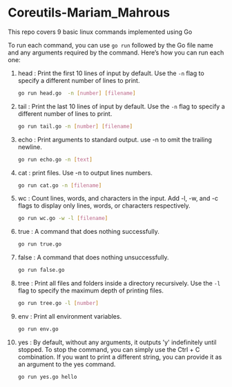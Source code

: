 # Coreutils-Mariam_Mahrous

 This repo covers 9 basic linux commands implemented using Go 

To run each command, you can use `go run` followed by the Go file name and any arguments required by the command. Here’s how you can run each one:

 1. head :
    Print the first 10 lines of input by default. Use the `-n` flag to specify a different number of lines to print.
    ```sh
    go run head.go  -n [number] [filename]
    ```
 2. tail :
    Print the last 10 lines of input by default. Use the `-n` flag to specify a different number of lines to print.
    ```sh
    go run tail.go -n [number] [filename]
    ```
 3. echo :
    Print arguments to standard output. use -n to omit the trailing newline.
    ```sh
    go run echo.go -n [text]
    ```
 4. cat :
    print files. Use -n to output lines numbers.
    ```sh
    go run cat.go -n [filename]
    ```
 5. wc : 
    Count lines, words, and characters in the input.
    Add -l, -w, and -c flags to display only lines, words, or characters respectively.
    ```sh
    go run wc.go -w -l [filename]
    ```
 6. true :
    A command that does nothing successfully.
    ```sh
    go run true.go
    ```
 7. false :
    A command that does nothing unsuccessfully.
    ```sh
    go run false.go
    ```

 8. tree :
    Print all files and folders inside a directory recursively. Use the `-l` flag to specify the maximum depth of printing files.
    ```sh
    go run tree.go -l [number]
    ```
    
 9. env :
  Print all environment variables.
    ```sh
    go run env.go
    ```

10. yes :
By default, without any arguments, it outputs 'y' indefinitely until stopped. To stop the command, you can simply use the Ctrl + C combination. If you want to print a different string, you can provide it as
an argument to the yes command.
     ```sh
    go run yes.go hello
    ```
     
   
